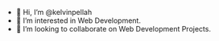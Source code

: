 - 👋 Hi, I’m @kelvinpellah
- 👀 I’m interested in Web Development.
- 💞️ I’m looking to collaborate on Web Development Projects.


